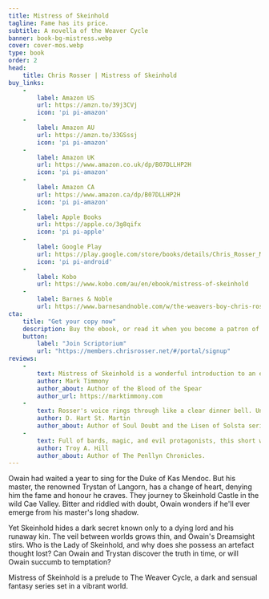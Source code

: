 ```yaml
---
title: Mistress of Skeinhold
tagline: Fame has its price.
subtitle: A novella of the Weaver Cycle
banner: book-bg-mistress.webp
cover: cover-mos.webp
type: book
order: 2
head:
    title: Chris Rosser | Mistress of Skeinhold
buy_links:
    -
        label: Amazon US
        url: https://amzn.to/39j3CVj
        icon: 'pi pi-amazon'
    -
        label: Amazon AU
        url: https://amzn.to/33GSssj
        icon: 'pi pi-amazon'
    -
        label: Amazon UK
        url: https://www.amazon.co.uk/dp/B07DLLHP2H
        icon: 'pi pi-amazon'
    -
        label: Amazon CA
        url: https://www.amazon.ca/dp/B07DLLHP2H
        icon: 'pi pi-amazon'
    -
        label: Apple Books
        url: https://apple.co/3g8qifx
        icon: 'pi pi-apple'
    -
        label: Google Play
        url: https://play.google.com/store/books/details/Chris_Rosser_Mistress_of_Skeinhold?id=8g5fDwAAQBAJ
        icon: 'pi pi-android'
    -
        label: Kobo
        url: https://www.kobo.com/au/en/ebook/mistress-of-skeinhold
    -
        label: Barnes & Noble
        url: https://www.barnesandnoble.com/w/the-weavers-boy-chris-rosser/1128893408
cta:
    title: "Get your copy now"
    description: Buy the ebook, or read it when you become a patron of Chris Rosser's Scriptorium."
    button:
        label: "Join Scriptorium"
        url: "https://members.chrisrosser.net/#/portal/signup"
reviews:
    -
        text: Mistress of Skeinhold is a wonderful introduction to an exciting new Aussie voice in speculative fiction. I am very eager to read the next book and to discover more of this world that Rosser has created - and to follow Owain on his next adventure.
        author: Mark Timmony
        author_about: Author of the Blood of the Spear
        author_url: https://marktimmony.com
    -
        text: Rosser's voice rings through like a clear dinner bell. Unobtrusive but undeniably present. The Weaver's Boy was a joy to read, and I'm looking forward to the next installment in the series.
        author: D. Hart St. Martin
        author_about: Author of Soul Doubt and the Lisen of Solsta series.
    -
        text: Full of bards, magic, and evil protagonists, this short work introduces readers to the woven world. The Lords of Skeinhold is the series name, and based on this work, looks to be one that will excite and entertain with all the elements that dark fantasy fans love.
        author: Troy A. Hill
        author_about: Author of The Penllyn Chronicles.
---
```


Owain had waited a year to sing for the Duke of Kas Mendoc. But his master, the renowned Trystan of Langorn, has a change of heart, denying him the fame and honour he craves. They journey to Skeinhold Castle in the wild Cae Valley. Bitter and riddled with doubt, Owain wonders if he'll ever emerge from his master's long shadow.

Yet Skeinhold hides a dark secret known only to a dying lord and his runaway kin. The veil between worlds grows thin, and Owain's Dreamsight stirs. Who is the Lady of Skeinhold, and why does she possess an artefact thought lost? Can Owain and Trystan discover the truth in time, or will Owain succumb to temptation?

Mistress of Skeinhold is a prelude to The Weaver Cycle, a dark and sensual fantasy series set in a vibrant world.
